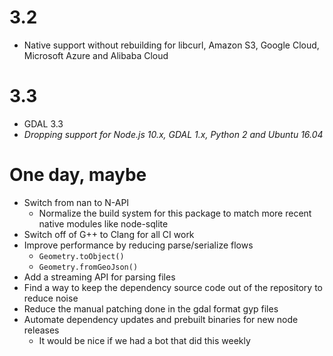
# 3.2
- Native support without rebuilding for libcurl, Amazon S3, Google Cloud, Microsoft Azure and Alibaba Cloud
# 3.3
- GDAL 3.3
- *Dropping support for Node.js 10.x, GDAL 1.x, Python 2 and Ubuntu 16.04*

# One day, maybe

- Switch from nan to N-API
  - Normalize the build system for this package to match more recent native modules like node-sqlite
- Switch off of G++ to Clang for all CI work
- Improve performance by reducing parse/serialize flows
  - `Geometry.toObject()`
  - `Geometry.fromGeoJson()`
- Add a streaming API for parsing files
- Find a way to keep the dependency source code out of the repository to reduce noise
- Reduce the manual patching done in the gdal format gyp files
- Automate dependency updates and prebuilt binaries for new node releases
  - It would be nice if we had a bot that did this weekly
